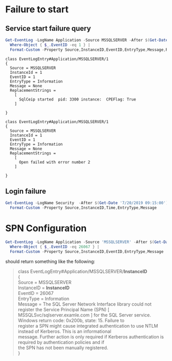# Failure to start

## Service start failure query
```powershell
Get-EventLog -LogName Application -Source MSSQLSERVER -After $(Get-Date '7/20/2019') -Before $(Get-Date '7/22/2019') |
  Where-Object { $_.EventID -eq 1 } |
  Format-Custom -Property Source,InstanceID,EventID,EntryType,Message,ReplacementStrings
```

```
class EventLogEntry#Application/MSSQLSERVER/1
{
  Source = MSSQLSERVER
  InstanceId = 1
  EventID = 1
  EntryType = Information
  Message = None
  ReplacementStrings =
    [
      SqlCeip started  pid: 3300 instance:  CPEFlag: True
    ]

}

class EventLogEntry#Application/MSSQLSERVER/1
{
  Source = MSSQLSERVER
  InstanceId = 1
  EventID = 1
  EntryType = Information
  Message = None
  ReplacementStrings =
    [
      Open failed with error number 2
    ]

}
```

## Login failure
```powershell
Get-EventLog -LogName Security  -After $(Get-Date '7/20/2019 09:15:00') -EntryType FailureAudit |
  Format-Custom -Property Source,InstanceID,Time,EntryType,Message
```

# SPN Configuration

```powershell
Get-EventLog -LogName Application -Source 'MSSQLSERVER' -After $(Get-Date '7/20/2019') -Before $(Get-Date '07/22/2019') |
  Where-Object { $_.EventID -eq 26067 } |
  Format-Custom -Property Source,InstanceID,EventID,EntryType,Message
```

should return something like the following:

> class EventLogEntry#Application/MSSQLSERVER/**InstanceID**<br/>
> {<br/>
>   Source = MSSQLSERVER<br/>
>   InstanceID = **InstanceID**<br/>
>   EventID = 26067<br/>
>   EntryType = Information<br/>
>   Message = The SQL Server Network Interface library could not register the Service Principal Name (SPN) [<br/>
>   MSSQLSvc/sqlserver.examle.com ] for the SQL Server service. Windows return code: 0x200b, state: 15. Failure to<br/>
>   register a SPN might cause integrated authentication to use NTLM instead of Kerberos. This is an informational<br/>
>   message. Further action is only required if Kerberos authentication is required by authentication policies and if<br/>
>   the SPN has not been manually registered.<br/>
> }<br/>
